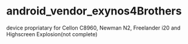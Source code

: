 android_vendor_exynos4Brothers
==============================

device propriatary for Cellon C8960, Newman N2, Freelander i20 and Highscreen Explosion(not complete) 
